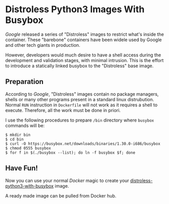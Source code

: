 # Distroless Python3 Images With Busybox #

*Google* released a series of "Distroless" images to restrict what's
inside the container.  These "barebone" containers have been widele
used by Google and other tech giants in production.

However, developers would much desire to have a shell access during
the development and validation stages, with minimal intrusion.  This
is the effort to introduce a statically linked busybox to the
"Distroless" base image.

## Preparation ##

According to *Google*, "Distroless" images contain no package managers,
shells or many other programs present in a standard linux distrubution.
Normal `RUN` instruction in `Dockerfile` will not work as it requires
a shell to execute.  Therefore, all the work must be done in priori.

I use the following procedures to prepare `/bin` directory where `busybox`
commands will be:

```
$ mkdir bin
$ cd bin
$ curl -O https://busybox.net/downloads/binaries/1.30.0-i686/busybox
$ chmod 0555 busybox
$ for f in $(./busybox --list); do ln -f busybox $f; done

```

## Have Fun! ##

Now you can use your normal *Docker* magic to create your 
[distroless-python3-with-busybox](https://github.com/goodtiding5/distroless-python3-with-busybox)
image.

A ready made image can be pulled from Docker hub.
